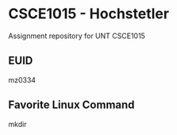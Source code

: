 # CSCE1015 - Hochstetler
Assignment repository for UNT CSCE1015
## EUID
mz0334
## Favorite Linux Command
mkdir
